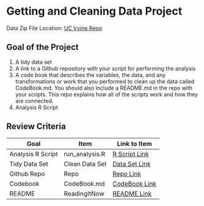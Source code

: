 # Getting and Cleaning Data Project

Data Zip File Location: [UC Irvine Repo](https://d396qusza40orc.cloudfront.net/getdata%2Fprojectfiles%2FUCI%20HAR%20Dataset.zip "Clicking will download the data")

## Goal of the Project
1. A tidy data set 
2. A link to a Github repository with your script for performing the analysis 
3. A code book that describes the variables, the data, and any transformations or work that you performed to clean up the data called CodeBook.md. You should also include a README.md in the repo with your scripts. This repo explains how all of the scripts work and how they are connected.
4. Analysis R Script

## Review Criteria

Goal | Item | Link to Item
--- | --- | ---
Analysis R Script |  run_analysis.R |  [R Script Link](https://github.com/souvikghosh-git/datasciencecoursera/blob/master/run-analysis.R "run_analysis.R")
Tidy Data Set |  Clean Data Set |  [Data Set Link](https://github.com/souvikghosh-git/datasciencecoursera/blob/master/tidyData.txt "tidyData.txt")
Github Repo | Repo |  [Repo Link](https://github.com/souvikghosh-git/datasciencecoursera "Git Repo")
Codebook | CodeBook.md |  [CodeBook Link](https://github.com/souvikghosh-git/datasciencecoursera/blob/master/CodeBook.md "CodeBook.md")
README | ReadingItNow |  [README Link](https://github.com/souvikghosh-git/datasciencecoursera/blob/master/README.md "README.md")
